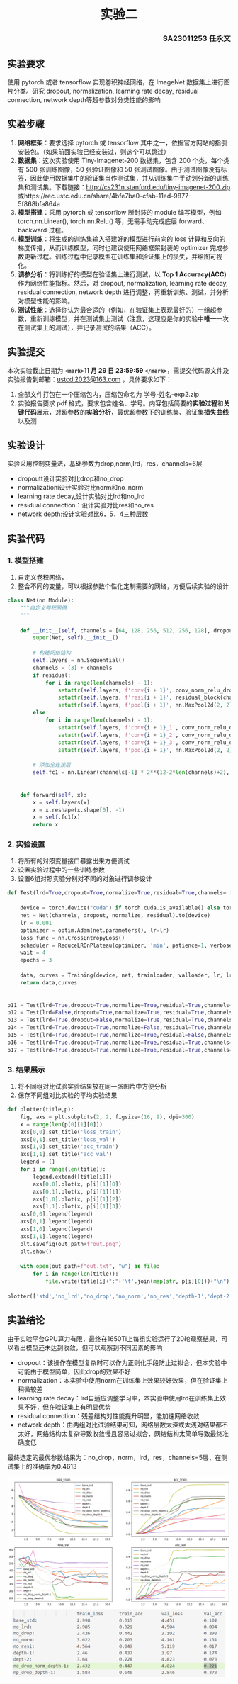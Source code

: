 # <div align='center'>实验二</div>

### <div align='right'>SA23011253 任永文</div>

## 实验要求

使用 pytorch 或者 tensorflow 实现卷积神经网络，在 ImageNet 数据集上进行图片分类。研究 dropout, normalization, learning rate decay, residual connection, network depth等超参数对分类性能的影响

## 实验步骤

1. **网络框架**：要求选择 pytorch 或 tensorflow 其中之一，依据官方网站的指引安装包。（如果前面实验已经安装过，则这个可以跳过）
2. **数据集**：这次实验使用 Tiny-Imagenet-200 数据集，包含 200 个类，每个类有 500 张训练图像，50 张验证图像和 50 张测试图像。由于测试图像没有标签，因此使用数据集中的验证集当作测试集，并从训练集中手动划分新的训练集和测试集。下载链接：http://cs231n.stanford.edu/tiny-imagenet-200.zip 或https://rec.ustc.edu.cn/share/4bfe7ba0-cfab-11ed-9877-5f868bfa864a
3. **模型搭建**：采用 pytorch 或 tensorflow 所封装的 module 编写模型，例如 torch.nn.Linear(), torch.nn.Relu() 等，无需手动完成底层 forward、backward 过程。
4. **模型训练**：将生成的训练集输入搭建好的模型进行前向的 loss 计算和反向的梯度传播，从而训练模型，同时也建议使用网络框架封装的 optimizer 完成参数更新过程。训练过程中记录模型在训练集和验证集上的损失，并绘图可视化。
5. **调参分析**：将训练好的模型在验证集上进行测试，以 **Top 1 Accuracy(ACC)** 作为网络性能指标。然后，对 dropout, normalization, learning rate decay, residual connection, network depth 进行调整，再重新训练、测试，并分析对模型性能的影响。
6. **测试性能**：选择你认为最合适的（例如，在验证集上表现最好的）一组超参数，重新训练模型，并在测试集上测试（注意，这理应是你的实验中**唯一**一次在测试集上的测试），并记录测试的结果（ACC）。

## 实验提交

本次实验截止日期为 **`<mark>`11 月 29 日 23:59:59 `</mark>`**，需提交代码源文件及实验报告到邮箱：ustcdl2023@163.com ，具体要求如下：

1. 全部文件打包在一个压缩包内，压缩包命名为 学号-姓名-exp2.zip
2. 实验报告要求 pdf 格式，要求包含姓名、学号。内容包括简要的**实验过程**和**关键代码**展示，对超参数的**实验分析**，最优超参数下的训练集、验证集**损失曲线**以及测

## 实验设计

实验采用控制变量法，基础参数为drop,norm,lrd，res，channels=6层

- dropoutt设计实验对比drop和no_drop
- normalizationi设计实验对比norm和no_norm
- learning rate decay,设计实验对比lrd和no_lrd
- residual connection：设计实验对比res和no_res
- network depth:设计实验对比6，5，4三种层数

## 实验代码

### 1. 模型搭建

1. 自定义卷积网络，
2. 整合不同的变量，可以根据参数个性化定制需要的网络，方便后续实验的设计

```python
class Net(nn.Module):
    """自定义卷积网络
    """

    def __init__(self, channels = [64, 128, 256, 512, 256, 128], dropout=True, normalize=True, residual=True):
        super(Net, self).__init__()

        # 构建网络结构
        self.layers = nn.Sequential()
        channels = [3] + channels  
        if residual:
            for i in range(len(channels) - 1):
                setattr(self.layers, f'conv{i + 1}', conv_norm_relu_drop(channels[i], channels[i + 1], dropout, normalize))
                setattr(self.layers, f'resi{i + 1}', residual_block(channels[i + 1], dropout, normalize))
                setattr(self.layers, f'pool{i + 1}', nn.MaxPool2d(2, 2))
        else:
            for i in range(len(channels) - 1):
                setattr(self.layers, f'conv{i + 1}_1', conv_norm_relu_drop(channels[i], channels[i + 1], dropout, normalize))
                setattr(self.layers, f'conv{i + 1}_2', conv_norm_relu_drop(channels[i + 1], channels[i + 1], dropout, normalize))
                setattr(self.layers, f'conv{i + 1}_3', conv_norm_relu_drop(channels[i + 1], channels[i + 1], dropout, normalize))
                setattr(self.layers, f'pool{i + 1}', nn.MaxPool2d(2, 2))

        # 添加全连接层
        self.fc1 = nn.Linear(channels[-1] * 2**(12-2*len(channels)+2), 200)


    def forward(self, x):
        x = self.layers(x)
        x = x.reshape(x.shape[0], -1)
        x = self.fc1(x)
        return x
```

### 2. 实验设置

1. 将所有的对照变量接口暴露出来方便调试
2. 设置实验过程中的一些训练参数
3. 设置6组对照实验分别对不同的对象进行调参设计

```python
def Test(lrd=True,dropout=True,normalize=True,residual=True,channels= [64, 128, 256, 512, 256, 128]):

    device = torch.device("cuda") if torch.cuda.is_available() else torch.device("cpu")
    net = Net(channels, dropout, normalize, residual).to(device)
    lr = 0.001
    optimizer = optim.Adam(net.parameters(), lr=lr)
    loss_func = nn.CrossEntropyLoss()
    scheduler = ReduceLROnPlateau(optimizer, 'min', patience=1, verbose=True)
    wait = 4
    epochs = 3

    data, curves = Training(device, net, trainloader, valloader, lr, lrd, optimizer,loss_func,scheduler,wait,epochs)
    return data,curves


p11 = Test(lrd=True,dropout=True,normalize=True,residual=True,channels= [64, 128, 256, 512, 256, 128])
p12 = Test(lrd=False,dropout=True,normalize=True,residual=True,channels= [64, 128, 256, 512, 256, 128])
p13 = Test(lrd=True,dropout=False,normalize=True,residual=True,channels= [64, 128, 256, 512, 256, 128])
p14 = Test(lrd=True,dropout=True,normalize=False,residual=True,channels= [64, 128, 256, 512, 256, 128])
p15 = Test(lrd=True,dropout=True,normalize=True,residual=False,channels= [64, 128, 256, 512, 256, 128])
p16 = Test(lrd=True,dropout=True,normalize=True,residual=True,channels= [64, 128, 256, 512, 256])
p17 = Test(lrd=True,dropout=True,normalize=True,residual=True,channels= [64, 128, 256, 512])
```

### 3. 结果展示

1. 将不同组对比试验实验结果放在同一张图片中方便分析
2. 保存不同组对比实验的平均实验结果

```python
def plotter(title,p):
    fig, axs = plt.subplots(2, 2, figsize=(16, 9), dpi=300)
    x = range(len(p[0][1][0]))
    axs[0,0].set_title('loss_train')
    axs[0,1].set_title('loss_val')
    axs[1,0].set_title('acc_train')
    axs[1,1].set_title('acc_val')
    legend = []
    for i in range(len(title)):
        legend.extend([title[i]])
        axs[0,0].plot(x, p[i][1][0])
        axs[0,1].plot(x, p[i][1][1])
        axs[1,0].plot(x, p[i][1][2])
        axs[1,1].plot(x, p[i][1][3])
    axs[0,0].legend(legend)
    axs[0,1].legend(legend)
    axs[1,0].legend(legend)
    axs[1,1].legend(legend)
    plt.savefig(out_path+f"out.png")
    plt.show()

    with open(out_path+f"out.txt", "w") as file:
        for i in range(len(title)):
            file.write(title[i]+":"+'\t'.join(map(str, p[i][0]))+"\n")
  
plotter(['std','no_lrd','no_drop','no_norm','no_res','depth-1','dept-2'],[p11,p12,p13,p14,p15,p16,p17])
```

## 实验结论

由于实验平台GPU算力有限，最终在1650Ti上每组实验运行了20轮观察结果，可以看出模型还未达到收敛，但可以观察到不同因素的影响

- dropout：该操作在模型复杂时可以作为正则化手段防止过拟合，但本实验中可能由于模型简单，因此drop的效果不好
- normalization：本实验中使用norm在训练集上效果较好效果，但在验证集上稍微较差
- learning rate decay：lrd自适应调整学习率，本实验中使用lrd在训练集上效果不好，但在验证集上有明显优势
- residual connection：残差结构对性能提升明显，能加速网络收敛
- network depth：由两组对比试验结果可知，网络层数太深或太浅对结果都不太好，网络结构太复杂导致收敛慢且容易过拟合，网络结构太简单导致最终准确度低

最终选定的最优参数结果为：no_drop，norm，lrd，res，channels=5层，在测试集上的准确率为0.4613

![](out.png)



